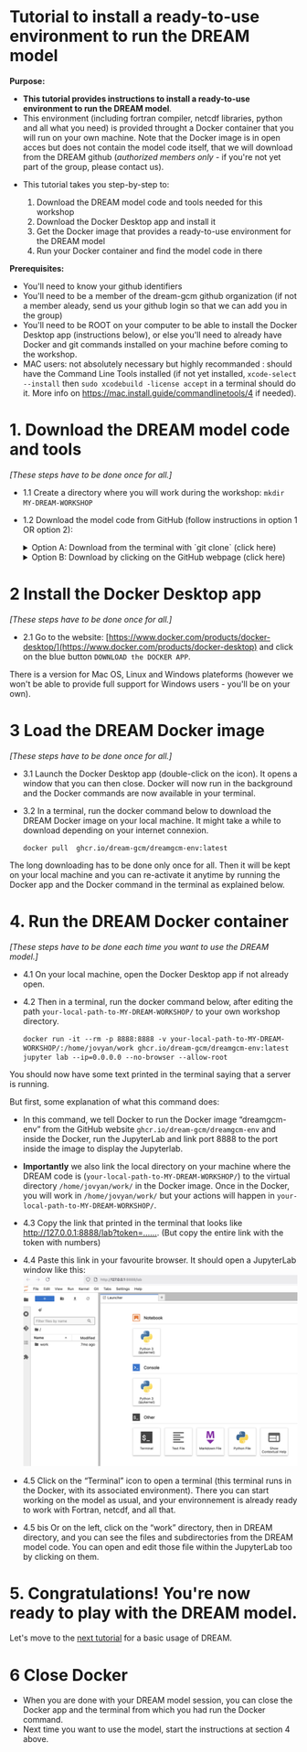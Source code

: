 # Tutorial  to install a ready-to-use environment to run the DREAM model


**Purpose:** 
* __This tutorial provides  instructions to install a ready-to-use environment to run the DREAM model__.
* This environment (including fortran compiler, netcdf libraries, python  and all what you need) is provided throught a Docker container that you will run on your own machine. Note that the Docker image is in open acces but  does not contain the model code itself, that we will  download from the DREAM github (_authorized members only_ - if you're not yet part of the group, please contact us). 

- This tutorial takes you step-by-step to:

     1. Download the DREAM model code and tools needed for this workshop
     2. Download the Docker Desktop app and install it
     3. Get the Docker image that provides a ready-to-use environment for the DREAM model
     4. Run your Docker container and find the model code in there  


 
**Prerequisites:** 
* You'll need to know your github identifiers
* You'll need  to be a member of the dream-gcm github organization (if not a member aleady, send us your github login so that we can  add you in the group)
* You'll need to be ROOT on your computer to be able to install the Docker Desktop app (instructions below), or else you'll need to already have Docker and git commands installed on your machine before coming to the workshop.
* MAC users: not absolutely necessary but highly recommanded : should have the Command Line Tools installed (if not yet installed,   `xcode-select --install` then `sudo xcodebuild -license accept` in a terminal should do it. More info on https://mac.install.guide/commandlinetools/4  if needed).

# 1. Download the DREAM model code and tools
_[These steps have to be done once for all.]_

* 1.1 Create a directory where you will work during the workshop: `mkdir MY-DREAM-WORKSHOP`


* 1.2 Download the model code from GitHub (follow instructions in option 1 OR option 2):

  <details>
  <summary>Option A: Download from the terminal with `git clone` (click here)</summary>

  Because the DREAM code repository is private you will need to enter your GitHub ID and password when cloning.

    ```
    # Download the model code and plot tools in the workshop directory with git
    cd MY-DREAM-WORKSHOP
    git clone https://github.com/dream-gcm/DREAM.git
    git clone https://github.com/dream-gcm/dream-tools.git
    
    # In the code directory, switch to the branch `dev-in-Docker` developped specifically for the workshop.
    cd DREAM
    git checkout dev-in-Docker
    ```

  </details>

  <details>
  <summary>Option B: Download by clicking on the GitHub webpage (click here)</summary>
      
    * Because the DREAM code repository is private you will need to be logged in to [https://github.com/](https://github.com/) before going to the page below and clicking download.
    * Once logged in, go to [https://github.com/dream-gcm/DREAM/tree/dev-in-Docker](https://github.com/dream-gcm/DREAM/tree/dev-in-Docker)
    * Click on the green CODE button and then 'Download zip' in the menu. 
    * Save this zip file in your workshop directory and unzip it.
    
  </details>



# 2 Install the Docker Desktop app 
_[These steps have to be done once for all.]_

* 2.1 Go to the website: [https://www.docker.com/products/docker-desktop/](https://www.docker.com/products/docker-desktop) and click on the blue button `DOWNLOAD the DOCKER APP`.

There is a version for Mac OS, Linux and Windows plateforms (however we won't be able to provide full support for Windows users - you'll be on your own). 


# 3 Load the DREAM Docker image 
_[These steps have to be done once for all.]_

* 3.1 Launch the Docker Desktop app (double-click on the icon). It opens a window that you can then close. Docker will now run in the background and the Docker commands are now available in your terminal.
* 3.2 In a terminal, run the docker command below to download the DREAM Docker image on your local machine. It might take a while to download depending on your internet connexion.

  ```
  docker pull  ghcr.io/dream-gcm/dreamgcm-env:latest
  ```
The long downloading  has to be done only once for all. Then it  will be kept  on your local machine and you can re-activate it anytime by running the Docker app and the Docker command in the terminal as explained below.



# 4. Run the DREAM Docker container
_[These steps have to be done each time you want to use the DREAM model.]_

* 4.1 On your local machine, open the Docker Desktop app if not already open.
* 4.2 Then in a terminal, run the docker command below, after editing  the path `your-local-path-to-MY-DREAM-WORKSHOP/` to your own workshop directory.

  ```
  docker run -it --rm -p 8888:8888 -v your-local-path-to-MY-DREAM-WORKSHOP/:/home/jovyan/work ghcr.io/dream-gcm/dreamgcm-env:latest jupyter lab --ip=0.0.0.0 --no-browser --allow-root
  ```
You should now have some text printed in the terminal saying that a server is running.

But first, some explanation of what this command does:
  * In this command, we tell Docker to run the Docker image “dreamgcm-env” from the GitHub website `ghcr.io/dream-gcm/dreamgcm-env` and inside the Docker,  run the JupyterLab  and   link port 8888 to the port inside the image to display the Jupyterlab.
  * **Importantly** we also link  the local directory on your machine where the DREAM code is (`your-local-path-to-MY-DREAM-WORKSHOP/`) to the virtual directory `/home/jovyan/work/` in the Docker image. Once in the Docker, you will work in `/home/jovyan/work/` but your actions will happen in `your-local-path-to-MY-DREAM-WORKSHOP/`.

*  4.3 Copy the link that printed in the terminal that looks like  http://127.0.0.1:8888/lab?token=…….  (But copy the entire link with the token with numbers)
*  4.4 Paste this link in your favourite browser. It should open a JupyterLab window like this:
![screenshot1](./FIGS/Screenshot1.png)

*  4.5 Click on the “Terminal” icon to open a terminal (this terminal runs in the Docker, with its associated environment). There you can start working on the model as usual, and your environnement is already ready to work with Fortran, netcdf, and all that.
*  4.5 bis Or on the left, click on the “work” directory, then in DREAM directory, and you can see the files and subdirectories from the DREAM model code. You can open and edit those file within the JupyterLab too by clicking on them.

# 5. Congratulations! You're now ready to play with the DREAM model. 
Let's move to the [next tutorial]() for a basic usage of DREAM.

# 6 Close Docker 
* When you are done with your DREAM model session, you can close the Docker app and the terminal from which you had run the Docker command.
* Next time you want to use the model, start the instructions at section 4 above.
